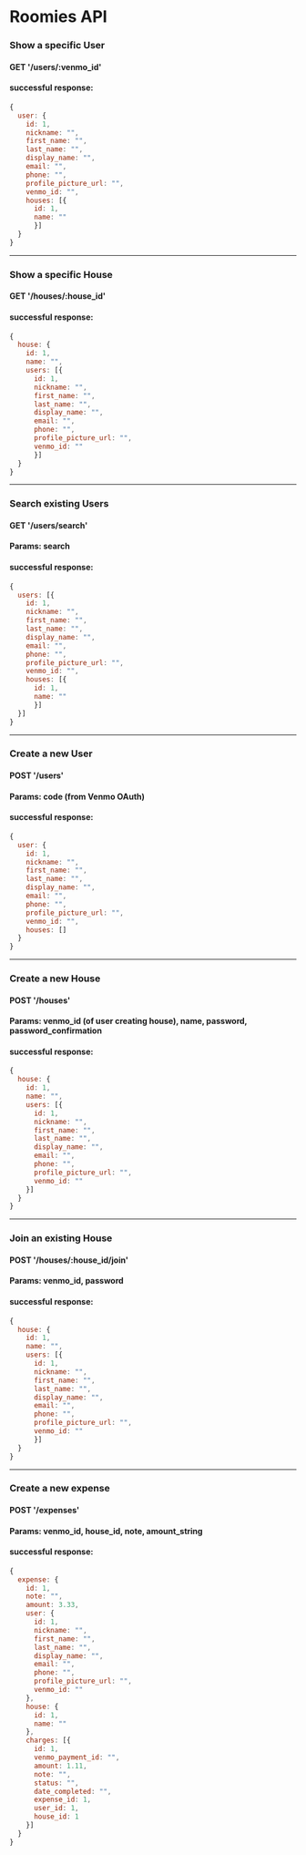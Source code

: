 # Roomies API

### Show a specific User
#### GET '/users/:venmo_id'
#### successful response:
```JavaScript
{
  user: {
    id: 1,
    nickname: "",
    first_name: "",
    last_name: "",
    display_name: "",
    email: "",
    phone: "",
    profile_picture_url: "",
    venmo_id: "",
    houses: [{
      id: 1,
      name: ""
      }]
  }
}
```

---
### Show a specific House
#### GET '/houses/:house_id'
#### successful response:
```JavaScript
{
  house: {
    id: 1,
    name: "",
    users: [{
      id: 1,
      nickname: "",
      first_name: "",
      last_name: "",
      display_name: "",
      email: "",
      phone: "",
      profile_picture_url: "",
      venmo_id: ""
      }]
  }
}
```

---
### Search existing Users
#### GET '/users/search'
#### Params: search
#### successful response:
```JavaScript
{
  users: [{
    id: 1,
    nickname: "",
    first_name: "",
    last_name: "",
    display_name: "",
    email: "",
    phone: "",
    profile_picture_url: "",
    venmo_id: "",
    houses: [{
      id: 1,
      name: ""
      }]
  }]
}
```

---
### Create a new User
#### POST '/users'
#### Params: code (from Venmo OAuth)
#### successful response:
```JavaScript
{
  user: {
    id: 1,
    nickname: "",
    first_name: "",
    last_name: "",
    display_name: "",
    email: "",
    phone: "",
    profile_picture_url: "",
    venmo_id: "",
    houses: []
  }
}
```

---
### Create a new House
#### POST '/houses'
#### Params: venmo_id (of user creating house), name, password, password_confirmation
#### successful response:
```JavaScript
{
  house: {
    id: 1,
    name: "",
    users: [{
      id: 1,
      nickname: "",
      first_name: "",
      last_name: "",
      display_name: "",
      email: "",
      phone: "",
      profile_picture_url: "",
      venmo_id: ""
    }]
  }
}
```

---
### Join an existing House
#### POST '/houses/:house_id/join'
#### Params: venmo_id, password
#### successful response:
```JavaScript
{
  house: {
    id: 1,
    name: "",
    users: [{
      id: 1,
      nickname: "",
      first_name: "",
      last_name: "",
      display_name: "",
      email: "",
      phone: "",
      profile_picture_url: "",
      venmo_id: ""
      }]
  }
}
```

---
### Create a new expense
#### POST '/expenses'
#### Params: venmo_id, house_id, note, amount_string
#### successful response:
```JavaScript
{
  expense: {
    id: 1,
    note: "",
    amount: 3.33,
    user: {
      id: 1,
      nickname: "",
      first_name: "",
      last_name: "",
      display_name: "",
      email: "",
      phone: "",
      profile_picture_url: "",
      venmo_id: ""
    },
    house: {
      id: 1,
      name: ""
    },
    charges: [{
      id: 1,
      venmo_payment_id: "",
      amount: 1.11,
      note: "",
      status: "",
      date_completed: "",
      expense_id: 1,
      user_id: 1,
      house_id: 1
    }]
  }
}
```